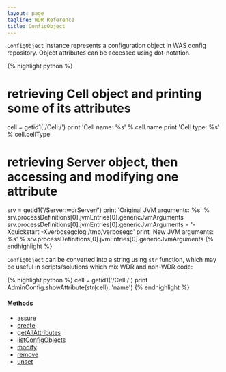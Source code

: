 ```yaml
---
layout: page
tagline: WDR Reference
title: ConfigObject
---
```


`ConfigObject` instance represents a configuration object in WAS config repository. Object attributes can be accessed using dot-notation.

{% highlight python %}
# retrieving Cell object and printing some of its attributes
cell = getid1('/Cell:/')
print 'Cell name: %s' % cell.name
print 'Cell type: %s' % cell.cellType
# retrieving Server object, then accessing and modifying one attribute
srv = getid1('/Server:wdrServer/')
print 'Original JVM arguments: %s' % srv.processDefinitions[0].jvmEntries[0].genericJvmArguments
srv.processDefinitions[0].jvmEntries[0].genericJvmArguments = '-Xquickstart -Xverbosegclog:/tmp/verbosegc'
print 'New JVM arguments: %s' % srv.processDefinitions[0].jvmEntries[0].genericJvmArguments
{% endhighlight %}

`ConfigObject` can be converted into a string using `str` function, which may be useful in scripts/solutions which mix WDR and non-WDR code:

{% highlight python %}
cell = getid1('/Cell:/')
print AdminConfig.showAttribute(str(cell), 'name')
{% endhighlight %}

#### Methods

* [assure](wdr.config.ConfigObject.assure.html)
* [create](wdr.config.ConfigObject.create.html)
* [getAllAttributes](wdr.config.ConfigObject.getAllAttributes.html)
* [listConfigObjects](wdr.config.ConfigObject.listConfigObjects.html)
* [modify](wdr.config.ConfigObject.modify.html)
* [remove](wdr.config.ConfigObject.remove.html)
* [unset](wdr.config.ConfigObject.unset.html)
